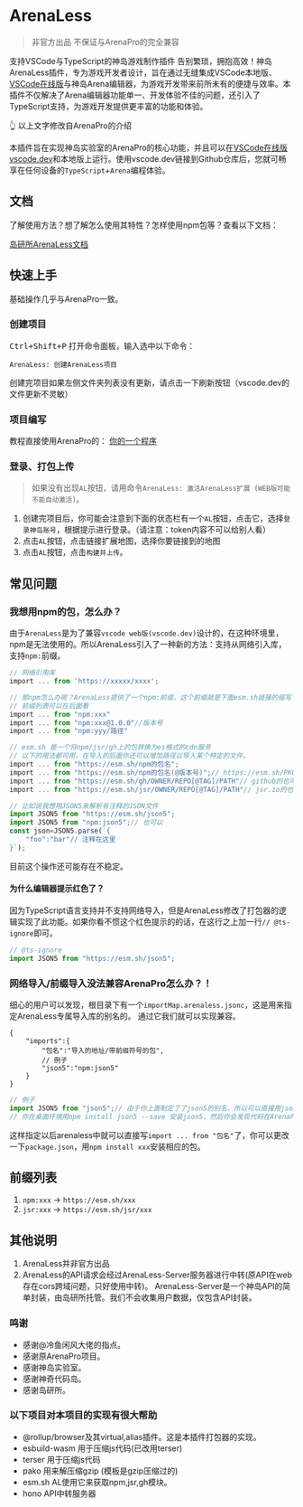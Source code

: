 # ArenaLess
> 非官方出品
> 不保证与ArenaPro的完全兼容

支持VSCode与TypeScript的神岛游戏制作插件
告别繁琐，拥抱高效！神岛ArenaLess插件，专为游戏开发者设计，旨在通过无缝集成VSCode本地版、[VSCode在线版](https://vscode.dev)与神岛Arena编辑器，为游戏开发带来前所未有的便捷与效率。本插件不仅解决了Arena编辑器功能单一、开发体验不佳的问题，还引入了TypeScript支持，为游戏开发提供更丰富的功能和体验。

👆 以上文字修改自ArenaPro的介绍

本插件旨在实现神岛实验室的ArenaPro的核心功能，并且可以在[VSCode在线版 vscode.dev](https://vscode.dev)和本地版上运行。使用vscode.dev链接到Github仓库后，您就可畅享在任何设备的`TypeScript`+`Arena`编程体验。

## 文档
了解使用方法？想了解怎么使用其特性？怎样使用npm包等？查看以下文档：

[岛研所ArenaLess文档](https://trc.box3lab.com/docs/arenaless/)

## 快速上手
基础操作几乎与ArenaPro一致。
### 创建项目
<kbd>Ctrl+Shift+P</kbd> 打开命令面板，输入选中以下命令：
```
ArenaLess: 创建ArenaLess项目
```
创建完项目如果左侧文件夹列表没有更新，请点击一下刷新按钮（vscode.dev的文件更新不灵敏）

### 项目编写
教程直接使用ArenaPro的：
[你的一个程序](https://www.yuque.com/box3lab/arenapro/ka7wgn4eeett48nl)

### 登录、打包上传
> 如果没有出现`AL`按钮，请用命令`ArenaLess: 激活ArenaLess扩展 (WEB版可能不能自动激活)`。
1. 创建完项目后，你可能会注意到下面的状态栏有一个`AL`按钮，点击它，选择`登录神岛账号`，根据提示进行登录。（请注意：token内容不可以给别人看）
2. 点击`AL`按钮，点击链接扩展地图，选择你要链接到的地图
3. 点击`AL`按钮，点击`构建并上传`。

## 常见问题
### 我想用npm的包，怎么办？
由于`ArenaLess`是为了兼容`vscode web版(vscode.dev)`设计的，在这种环境里，npm是无法使用的。所以ArenaLess引入了一种新的方法：支持从网络引入库，支持`npm:`前缀。
```typescript
// 网络引用库
import ... from 'https://xxxxx/xxxx';

// 那npm怎么办呢？ArenaLess提供了一个npm:前缀，这个前缀就是下面esm.sh链接的缩写
// 前缀列表可以在后面看
import ... from "npm:xxx"
import ... from "npm:xxx@1.0.0"//版本号
import ... from "npm:yyy/路径"

// esm.sh 是一个将npm/jsr/gh上的包转换为es格式的cdn服务
// 以下的用法都可用，在导入的后面你还可以增加路径以导入某个特定的文件。
import ... from "https://esm.sh/npm的包名";
import ... from "https://esm.sh/npm的包名(@版本号)";// https://esm.sh/PKG@SEMVER[/PATH]
import ... from "https://esm.sh/gh/OWNER/REPO[@TAG]/PATH"// github的也可以
import ... from "https://esm.sh/jsr/OWNER/REPO[@TAG]/PATH"// jsr.io的也可以

// 比如说我想用JSON5来解析有注释的JSON文件
import JSON5 from "https://esm.sh/json5";
import JSON5 from "npm:json5";// 也可以
const json=JSON5.parse(`{
    "foo":"bar"// 注释在这里
}`);
```
目前这个操作还可能存在不稳定。

#### 为什么编辑器提示红色了？
因为TypeScript语言支持并不支持网络导入，但是ArenaLess修改了打包器的逻辑实现了此功能。如果你看不惯这个红色提示的的话，在这行之上加一行`// @ts-ignore`即可。
```typescript
// @ts-ignore
import JSON5 from "https://esm.sh/json5";
```

### 网络导入/前缀导入没法兼容ArenaPro怎么办？！
细心的用户可以发现，根目录下有一个`importMap.arenaless.jsonc`，这是用来指定ArenaLess专属导入库的别名的。
通过它我们就可以实现兼容。
```jsonc
{
    "imports":{
        "包名":"导入的地址/带前缀符号的包",
        // 例子
        "json5":"npm:json5"
    }
}
```
```typescript
// 例子
import JSON5 from "json5";// 由于你上面制定了了json5的别名，所以可以直接用json5
// 你在桌面环境用npm install json5 --save 安装json5，然后你会发现代码在ArenaPro中也能运行了。
```
这样指定以后arenaless中就可以直接写`import ... from "包名"`了，你可以更改一下`package.json`，用`npm install xxx`安装相应的包。

## 前缀列表
1. `npm:xxx` -> `https://esm.sh/xxx`
2. `jsr:xxx` -> `https://esm.sh/jsr/xxx`

## 其他说明
1. ArenaLess并非官方出品
2. ArenaLess的API请求会经过ArenaLess-Server服务器进行中转(原API在web存在cors跨域问题，只好使用中转)。
    ArenaLess-Server是一个神岛API的简单封装，由岛研所托管。我们不会收集用户数据，仅包含API封装。
### 鸣谢
- 感谢@冷鱼闲风大佬的指点。
- 感谢原ArenaPro项目。
- 感谢神岛实验室。
- 感谢神奇代码岛。
- 感谢岛研所。

### 以下项目对本项目的实现有很大帮助
- @rollup/browser及其virtual,alias插件。这是本插件打包器的实现。
- esbuild-wasm 用于压缩js代码(已改用terser)
- terser 用于压缩js代码
- pako 用来解压缩gzip (模板是gzip压缩过的)
- esm.sh AL使用它来获取npm,jsr,gh模块。
- hono API中转服务器